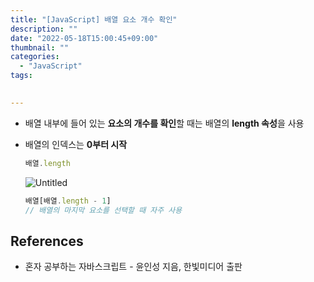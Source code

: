 ```yaml
---
title: "[JavaScript] 배열 요소 개수 확인"
description: ""
date: "2022-05-18T15:00:45+09:00"
thumbnail: ""
categories:
  - "JavaScript"
tags:
 

---
```

<!--more-->

- 배열 내부에 들어 있는 **요소의 개수를 확인**할 때는 배열의 **length 속성**을 사용
- 배열의 인덱스는 **0부터 시작**
    
    ```jsx
    배열.length
    ```
    
    ![Untitled](/images/lang_javascript/JavaScript_배열_요소_개수_확인/Untitled.png)
    
    ```jsx
    배열[배열.length - 1]
    // 배열의 마지막 요소를 선택할 때 자주 사용
    ```
    

## References

- 혼자 공부하는 자바스크립트 - 윤인성 지음, 한빛미디어 출판